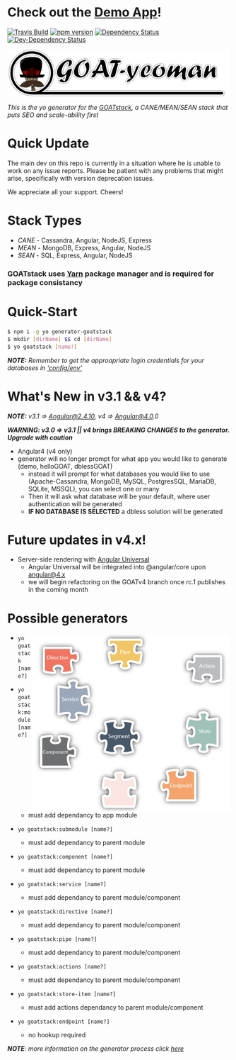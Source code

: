
# Check out the [Demo App](http://www.goatstack.com/)!

[![Travis Build](https://travis-ci.org/JCThomas4214/GOAT-yeoman.svg?branch=master)](https://travis-ci.org/JCThomas4214/GOAT-yeoman)
[![npm version](https://img.shields.io/npm/v/generator-goatstack.svg)](https://www.npmjs.com/package/generator-goatstack)
[![Dependency Status](https://img.shields.io/david/projectSHAI/GOATstack.svg)](https://david-dm.org/projectSHAI/GOAT-stack)
[![Dev-Dependency Status](https://img.shields.io/david/dev/projectSHAI/GOATstack.svg)](https://david-dm.org/projectSHAI/GOAT-stack?type=dev)

[![GOAT yeoman][logo]](https://github.com/projectSHAI/GOATstack)

_This is the yo generator for the [GOATstack](https://github.com/projectSHAI/GOATstack), a CANE/MEAN/SEAN stack that puts SEO and scale-ability first_

# Quick Update
The main dev on this repo is currently in a situation where he is unable to work on any issue reports. Please be patient with any problems that might arise, specifically with version deprecation issues.

We appreciate all your support.
Cheers!

# Stack Types

* _CANE_ - Cassandra, Angular, NodeJS, Express
* _MEAN_ - MongoDB, Express, Angular, NodeJS
* _SEAN_ - SQL, Express, Angular, NodeJS

### GOATstack uses [Yarn](https://yarnpkg.com/en/) package manager and is required for package consistancy

# Quick-Start

```sh
$ npm i -g yo generator-goatstack
$ mkdir [dirName] $$ cd [dirName]
$ yo goatstack [name?]
```

_**NOTE:** Remember to get the approapriate login credentials for your databases in ['config/env'](https://github.com/projectSHAI/GOATstack/tree/master/config/env)_

# What's New in v3.1 && v4?

_**NOTE:** v3.1 => Angular@2.4.10, v4 => Angular@4.0.0_

**_WARNING: v3.0 => v3.1 || v4 brings BREAKING CHANGES to the generator. Upgrade with caution_**

* Angular4 (v4 only)
* generator will no longer prompt for what app you would like to generate (demo, helloGOAT, dblessGOAT)
   * instead it will prompt for what databases you would like to use (Apache-Cassandra, MongoDB, MySQL, PostgresSQL, MariaDB, SQLite, MSSQL), you can select one or many
   * Then it will ask what database will be your default, where user authentication will be generated
   * __IF NO DATABASE IS SELECTED__ a dbless solution will be generated

# Future updates in v4.x!

* Server-side rendering with [Angular Universal](https://universal.angular.io/)
  * Angular Universal will be integrated into @angular/core upon [angular@4.x](https://github.com/angular/angular/blob/master/CHANGELOG.md)
  * we will begin refactoring on the GOATv4 branch once rc.1 publishes in the coming month


# Possible generators
  <img align="right" src="https://github.com/JCThomas4214/Documentation/raw/master/GOAT-yeoman/puzzle-pieces.png?raw=true"/>
  
  + `yo goatstack [name?]`
  
  + `yo goatstack:module [name?]`
    + must add dependancy to app module

  + `yo goatstack:submodule [name?]`
    + must add dependancy to parent module
  
  + `yo goatstack:component [name?]`
    + must add dependancy to parent module
  
  + `yo goatstack:service [name?]`
    + must add dependancy to parent module/component
  
  + `yo goatstack:directive [name?]`
    + must add dependancy to parent module/component
  
  + `yo goatstack:pipe [name?]`
    + must add dependancy to parent module/component
  
  + `yo goatstack:actions [name?]`
    + must add dependancy to parent module/component
  
  + `yo goatstack:store-item [name?]`
    + must add actions dependancy to parent module/component
  
  + `yo goatstack:endpoint [name?]`
    + no hookup required
  
  
_**NOTE**: more information on the generator process click [here](https://github.com/projectSHAI/GOATstack/wiki/Yeoman-Generator-usage)_

[logo]: https://github.com/JCThomas4214/Documentation/raw/master/GOAT-yeoman/goat-yeoman-banner.png?raw=true "GOAT-Yeoman"
